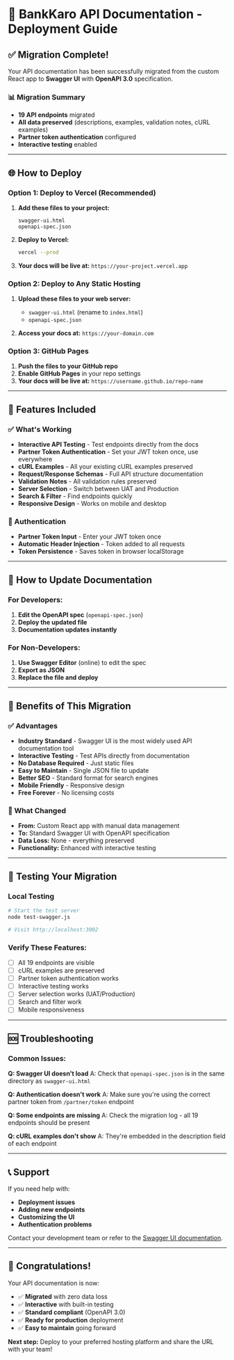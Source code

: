 # 🚀 BankKaro API Documentation - Deployment Guide

## ✅ Migration Complete!

Your API documentation has been successfully migrated from the custom React app to **Swagger UI** with **OpenAPI 3.0** specification.

### 📊 Migration Summary
- **19 API endpoints** migrated
- **All data preserved** (descriptions, examples, validation notes, cURL examples)
- **Partner token authentication** configured
- **Interactive testing** enabled

---

## 🌐 How to Deploy

### Option 1: Deploy to Vercel (Recommended)

1. **Add these files to your project:**
   ```
   swagger-ui.html
   openapi-spec.json
   ```

2. **Deploy to Vercel:**
   ```bash
   vercel --prod
   ```

3. **Your docs will be live at:** `https://your-project.vercel.app`

### Option 2: Deploy to Any Static Hosting

1. **Upload these files to your web server:**
   - `swagger-ui.html` (rename to `index.html`)
   - `openapi-spec.json`

2. **Access your docs at:** `https://your-domain.com`

### Option 3: GitHub Pages

1. **Push the files to your GitHub repo**
2. **Enable GitHub Pages** in your repo settings
3. **Your docs will be live at:** `https://username.github.io/repo-name`

---

## 🔧 Features Included

### ✅ What's Working
- **Interactive API Testing** - Test endpoints directly from the docs
- **Partner Token Authentication** - Set your JWT token once, use everywhere
- **cURL Examples** - All your existing cURL examples preserved
- **Request/Response Schemas** - Full API structure documentation
- **Validation Notes** - All validation rules preserved
- **Server Selection** - Switch between UAT and Production
- **Search & Filter** - Find endpoints quickly
- **Responsive Design** - Works on mobile and desktop

### 🔑 Authentication
- **Partner Token Input** - Enter your JWT token once
- **Automatic Header Injection** - Token added to all requests
- **Token Persistence** - Saves token in browser localStorage

---

## 📝 How to Update Documentation

### For Developers:
1. **Edit the OpenAPI spec** (`openapi-spec.json`)
2. **Deploy the updated file**
3. **Documentation updates instantly**

### For Non-Developers:
1. **Use Swagger Editor** (online) to edit the spec
2. **Export as JSON**
3. **Replace the file and deploy**

---

## 🎯 Benefits of This Migration

### ✅ Advantages
- **Industry Standard** - Swagger UI is the most widely used API documentation tool
- **Interactive Testing** - Test APIs directly from documentation
- **No Database Required** - Just static files
- **Easy to Maintain** - Single JSON file to update
- **Better SEO** - Standard format for search engines
- **Mobile Friendly** - Responsive design
- **Free Forever** - No licensing costs

### 🔄 What Changed
- **From:** Custom React app with manual data management
- **To:** Standard Swagger UI with OpenAPI specification
- **Data Loss:** None - everything preserved
- **Functionality:** Enhanced with interactive testing

---

## 🧪 Testing Your Migration

### Local Testing
```bash
# Start the test server
node test-swagger.js

# Visit http://localhost:3002
```

### Verify These Features:
- [ ] All 19 endpoints are visible
- [ ] cURL examples are preserved
- [ ] Partner token authentication works
- [ ] Interactive testing works
- [ ] Server selection works (UAT/Production)
- [ ] Search and filter work
- [ ] Mobile responsiveness

---

## 🆘 Troubleshooting

### Common Issues:

**Q: Swagger UI doesn't load**
A: Check that `openapi-spec.json` is in the same directory as `swagger-ui.html`

**Q: Authentication doesn't work**
A: Make sure you're using the correct partner token from `/partner/token` endpoint

**Q: Some endpoints are missing**
A: Check the migration log - all 19 endpoints should be present

**Q: cURL examples don't show**
A: They're embedded in the description field of each endpoint

---

## 📞 Support

If you need help with:
- **Deployment issues**
- **Adding new endpoints**
- **Customizing the UI**
- **Authentication problems**

Contact your development team or refer to the [Swagger UI documentation](https://swagger.io/tools/swagger-ui/).

---

## 🎉 Congratulations!

Your API documentation is now:
- ✅ **Migrated** with zero data loss
- ✅ **Interactive** with built-in testing
- ✅ **Standard compliant** (OpenAPI 3.0)
- ✅ **Ready for production** deployment
- ✅ **Easy to maintain** going forward

**Next step:** Deploy to your preferred hosting platform and share the URL with your team! 